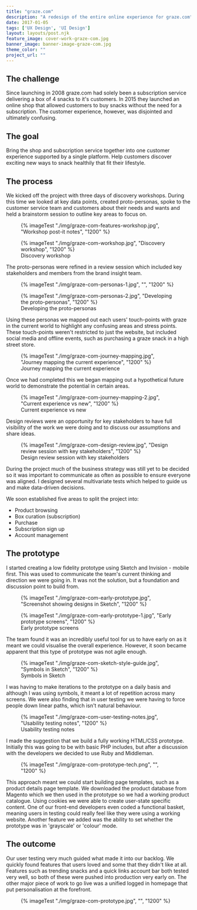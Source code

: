 ```yaml
---
title: "graze.com"
description: "A redesign of the entire online experience for graze.com"
date: 2017-01-05
tags: ['UX Design', 'UI Design']
layout: layouts/post.njk
feature_image: cover-work-graze-com.jpg
banner_image: banner-image-graze-com.jpg
theme_color: ""
project_url: ""
---
```

## The challenge

Since launching in 2008 graze.com had solely been a subscription service delivering a box of 4 snacks to it's customers. In 2015 they launched an online shop that allowed customers to buy snacks without the need for a subscription. The customer experience, however, was disjointed and ultimately confusing.

## The goal

Bring the shop and subscription service together into one customer experience supported by a single platform. Help customers discover exciting new ways to snack healthily that fit their lifestyle.

## The process

We kicked off the project with three days of discovery workshops. During this time we looked at key data points, created proto-personas, spoke to the customer service team and customers about their needs and wants and held a brainstorm session to outline key areas to focus on.

<figure>
{% imageTest "./img/graze-com-features-workshop.jpg", "Workshop post-it notes", "1200" %}
</figure>

<figure>
{% imageTest "./img/graze-com-workshop.jpg", "Discovery workshop", "1200" %}
<figcaption>Discovery workshop</figcaption>
</figure>

The proto-personas were refined in a review session which included key stakeholders and members from the brand insight team.

<figure>
{% imageTest "./img/graze-com-personas-1.jpg", "", "1200" %}
</figure>

<figure>
{% imageTest "./img/graze-com-personas-2.jpg", "Developing the proto-personas", "1200" %}
<figcaption>Developing the proto-personas</figcaption>
</figure>

Using these personas we mapped out each users' touch-points with graze in the current world to highlight any confusing areas and stress points. These touch-points weren't restricted to just the website, but included social media and offline events, such as purchasing a graze snack in a high street store.

<figure>
{% imageTest "./img/graze-com-journey-mapping.jpg", "Journey mapping the current experience", "1200" %}
<figcaption>Journey mapping the current experience</figcaption>
</figure>

Once we had completed this we began mapping out a hypothetical future world to demonstrate the potential in certain areas.

<figure>
{% imageTest "./img/graze-com-journey-mapping-2.jpg", "Current experience vs new", "1200" %}
<figcaption>Current experience vs new</figcaption>
</figure>

Design reviews were an opportunity for key stakeholders to have full visibility of the work we were doing and to discuss our assumptions and share ideas.

<figure>
{% imageTest "./img/graze-com-design-review.jpg", "Design review session with key stakeholders", "1200" %}
<figcaption>Design review session with key stakeholders</figcaption>
</figure>

During the project much of the business strategy was still yet to be decided so it was important to communicate as often as possible to ensure everyone was aligned. I designed several multivariate tests which helped to guide us and make data-driven decisions.

We soon established five areas to split the project into:

* Product browsing
* Box curation (subscription)
* Purchase
* Subscription sign up
* Account management

## The prototype

I started creating a low fidelity prototype using Sketch and Invision - mobile first. This was used to communicate the team's current thinking and direction we were going in. It was not the solution, but a foundation and discussion point to build from.

<figure>
{% imageTest "./img/graze-com-early-prototype.jpg", "Screenshot showing designs in Sketch", "1200" %}
</figure>

<figure>
{% imageTest "./img/graze-com-early-prototype-1.jpg", "Early prototype screens", "1200" %}
<figcaption>Early prototype screens</figcaption>
</figure>

The team found it was an incredibly useful tool for us to have early on as it meant we could visualise the overall experience. However, it soon became apparent that this type of prototype was not agile enough.

<figure>
{% imageTest "./img/graze-com-sketch-style-guide.jpg", "Symbols in Sketch", "1200" %}
<figcaption>Symbols in Sketch</figcaption>
</figure>

I was having to make iterations to the prototype on a daily basis and although I was using symbols, it meant a lot of repetition across many screens. We were also finding that in user testing we were having to force people down linear paths, which isn't natural behaviour.

<figure>
{% imageTest "./img/graze-com-user-testing-notes.jpg", "Usability testing notes", "1200" %}
<figcaption>Usability testing notes</figcaption>
</figure>

I made the suggestion that we build a fully working HTML/CSS prototype. Initially this was going to be with basic PHP includes, but after a discussion with the developers we decided to use Ruby and Middleman.

<figure>
{% imageTest "./img/graze-com-prototype-tech.png", "", "1200" %}
</figure>

This approach meant we could start building page templates, such as a product details page template. We downloaded the product database from Magento which we then used in the prototype so we had a working product catalogue. Using cookies we were able to create user-state specific content. One of our front-end developers even coded a functional basket, meaning users in testing could really feel like they were using a working website. Another feature we added was the ability to set whether the prototype was in 'grayscale' or 'colour' mode.

## The outcome

Our user testing very much guided what made it into our backlog. We quickly found features that users loved and some that they didn't like at all. Features such as trending snacks and a quick links account bar both tested very well, so both of these were pushed into production very early on. The other major piece of work to go live was a unified logged in homepage that put personalisation at the forefront.

<figure>
{% imageTest "./img/graze-com-prototype.jpg", "", "1200" %}
</figure>
